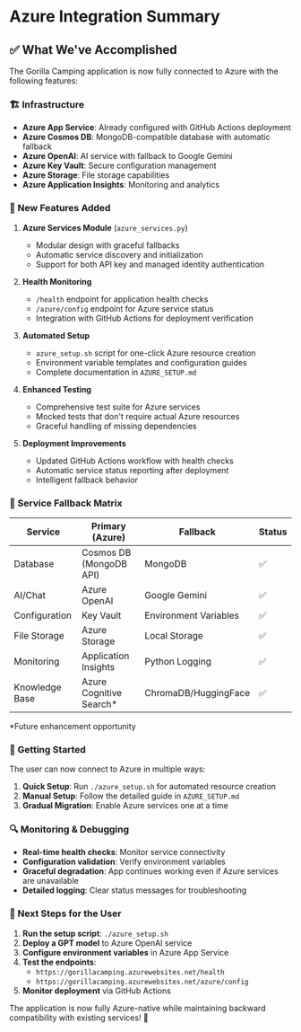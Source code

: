 # Azure Integration Summary

## ✅ What We've Accomplished

The Gorilla Camping application is now fully connected to Azure with the following features:

### 🏗️ Infrastructure
- **Azure App Service**: Already configured with GitHub Actions deployment
- **Azure Cosmos DB**: MongoDB-compatible database with automatic fallback
- **Azure OpenAI**: AI service with fallback to Google Gemini
- **Azure Key Vault**: Secure configuration management
- **Azure Storage**: File storage capabilities
- **Azure Application Insights**: Monitoring and analytics

### 🔧 New Features Added

1. **Azure Services Module** (`azure_services.py`)
   - Modular design with graceful fallbacks
   - Automatic service discovery and initialization
   - Support for both API key and managed identity authentication

2. **Health Monitoring**
   - `/health` endpoint for application health checks
   - `/azure/config` endpoint for Azure service status
   - Integration with GitHub Actions for deployment verification

3. **Automated Setup**
   - `azure_setup.sh` script for one-click Azure resource creation
   - Environment variable templates and configuration guides
   - Complete documentation in `AZURE_SETUP.md`

4. **Enhanced Testing**
   - Comprehensive test suite for Azure services
   - Mocked tests that don't require actual Azure resources
   - Graceful handling of missing dependencies

5. **Deployment Improvements**
   - Updated GitHub Actions workflow with health checks
   - Automatic service status reporting after deployment
   - Intelligent fallback behavior

### 🔄 Service Fallback Matrix

| Service | Primary (Azure) | Fallback | Status |
|---------|----------------|----------|---------|
| Database | Cosmos DB (MongoDB API) | MongoDB | ✅ |
| AI/Chat | Azure OpenAI | Google Gemini | ✅ |
| Configuration | Key Vault | Environment Variables | ✅ |
| File Storage | Azure Storage | Local Storage | ✅ |
| Monitoring | Application Insights | Python Logging | ✅ |
| Knowledge Base | Azure Cognitive Search* | ChromaDB/HuggingFace | ✅ |

*Future enhancement opportunity

### 🚀 Getting Started

The user can now connect to Azure in multiple ways:

1. **Quick Setup**: Run `./azure_setup.sh` for automated resource creation
2. **Manual Setup**: Follow the detailed guide in `AZURE_SETUP.md`
3. **Gradual Migration**: Enable Azure services one at a time

### 🔍 Monitoring & Debugging

- **Real-time health checks**: Monitor service connectivity
- **Configuration validation**: Verify environment variables
- **Graceful degradation**: App continues working even if Azure services are unavailable
- **Detailed logging**: Clear status messages for troubleshooting

### 🎯 Next Steps for the User

1. **Run the setup script**: `./azure_setup.sh`
2. **Deploy a GPT model** to Azure OpenAI service
3. **Configure environment variables** in Azure App Service
4. **Test the endpoints**:
   - `https://gorillacamping.azurewebsites.net/health`
   - `https://gorillacamping.azurewebsites.net/azure/config`
5. **Monitor deployment** via GitHub Actions

The application is now fully Azure-native while maintaining backward compatibility with existing services! 🎉